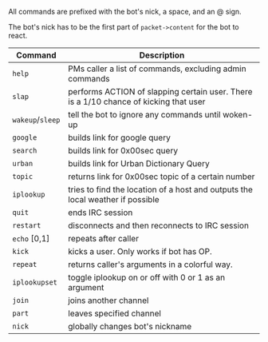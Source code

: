 All commands are prefixed with the bot's nick, a space, and an @ sign.

The bot's nick has to be the first part of `packet->content` for the bot to react.

| Command | Description |
|---------|-------------|
| `help` | PMs caller a list of commands, excluding admin commands |
| `slap` | performs ACTION of slapping certain user. There is a 1/10 chance of kicking that user |
| `wakeup`/`sleep` | tell the bot to ignore any commands until woken-up |
| `google` | builds link for google query |
| `search` | builds link for 0x00sec query |
| `urban` | builds link for Urban Dictionary Query |
| `topic` | returns link for 0x00sec topic of a certain number |
| `iplookup` | tries to find the location of a host and outputs the local weather if possible |
| `quit` | ends IRC session |
| `restart` | disconnects and then reconnects to IRC session |
| `echo` [0,1] | repeats after caller |
| `kick` | kicks a user. Only works if bot has OP. |
| `repeat` | returns caller's arguments in a colorful way. |
| `iplookupset` | toggle iplookup on or off with 0 or 1 as an argument |
| `join` | joins another channel |
| `part` | leaves specified channel |
| `nick` | globally changes bot's nickname |
